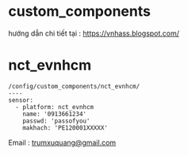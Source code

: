 # custom_components
hướng dẫn chi tiết tại :
https://vnhass.blogspot.com/

# nct_evnhcm
```
/config/custom_components/nct_evnhcm/
----
sensor:
  - platform: nct_evnhcm
    name: '0913661234'
    passwd: 'passofyou'
    makhach: 'PE120001XXXXX'

```
Email : trumxuquang@gmail.com

